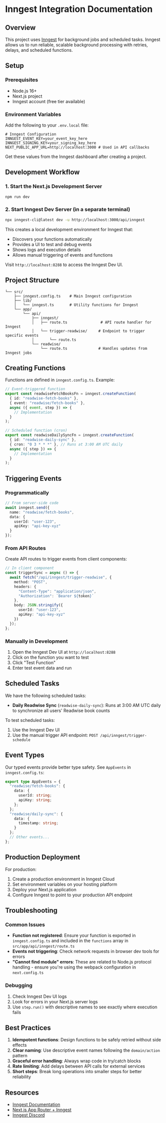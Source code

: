 # Inngest Integration Documentation

## Overview

This project uses [Inngest](https://www.inngest.com/) for background jobs and scheduled tasks. Inngest allows us to run reliable, scalable background processing with retries, delays, and scheduled functions.

## Setup

### Prerequisites

- Node.js 16+
- Next.js project
- Inngest account (free tier available)

### Environment Variables

Add the following to your `.env.local` file:

```
# Inngest Configuration
INNGEST_EVENT_KEY=your_event_key_here
INNGEST_SIGNING_KEY=your_signing_key_here
NEXT_PUBLIC_APP_URL=http://localhost:3000 # Used in API callbacks
```

Get these values from the Inngest dashboard after creating a project.

## Development Workflow

### 1. Start the Next.js Development Server

```bash
npm run dev
```

### 2. Start Inngest Dev Server (in a separate terminal)

```bash
npx inngest-cli@latest dev -u http://localhost:3000/api/inngest
```

This creates a local development environment for Inngest that:
- Discovers your functions automatically
- Provides a UI to test and debug events
- Shows logs and execution details
- Allows manual triggering of events and functions

Visit `http://localhost:8288` to access the Inngest Dev UI.

## Project Structure

```
└── src/
    ├── inngest.config.ts    # Main Inngest configuration
    ├── lib/
    │   └── inngest.ts       # Utility functions for Inngest
    └── app/
        └── api/
            ├── inngest/
            │   ├── route.ts               # API route handler for Inngest
            │   └── trigger-readwise/     # Endpoint to trigger specific events
            │       └── route.ts
            └── readwise/
                └── route.ts              # Handles updates from Inngest jobs
```

## Creating Functions

Functions are defined in `inngest.config.ts`. Example:

```typescript
// Event-triggered function
export const readwiseFetchBooksFn = inngest.createFunction(
  { id: "readwise-fetch-books" },
  { event: "readwise/fetch-books" },
  async ({ event, step }) => {
    // Implementation
  }
);

// Scheduled function (cron)
export const readwiseDailySyncFn = inngest.createFunction(
  { id: "readwise-daily-sync" },
  { cron: "0 3 * * *" }, // Runs at 3:00 AM UTC daily
  async ({ step }) => {
    // Implementation
  }
);
```

## Triggering Events

### Programmatically

```typescript
// From server-side code
await inngest.send({
  name: "readwise/fetch-books",
  data: {
    userId: "user-123",
    apiKey: "api-key-xyz"
  }
});
```

### From API Routes

Create API routes to trigger events from client components:

```typescript
// In client component
const triggerSync = async () => {
  await fetch("/api/inngest/trigger-readwise", {
    method: "POST",
    headers: {
      "Content-Type": "application/json",
      "Authorization": `Bearer ${token}`
    },
    body: JSON.stringify({
      userId: "user-123",
      apiKey: "api-key-xyz"
    })
  });
};
```

### Manually in Development

1. Open the Inngest Dev UI at `http://localhost:8288`
2. Click on the function you want to test
3. Click "Test Function"
4. Enter test event data and run

## Scheduled Tasks

We have the following scheduled tasks:

- **Daily Readwise Sync** (`readwise-daily-sync`): Runs at 3:00 AM UTC daily to synchronize all users' Readwise book counts

To test scheduled tasks:
1. Use the Inngest Dev UI
2. Use the manual trigger API endpoint: `POST /api/inngest/trigger-schedule`

## Event Types

Our typed events provide better type safety. See `AppEvents` in `inngest.config.ts`:

```typescript
export type AppEvents = {
  "readwise/fetch-books": {
    data: {
      userId: string;
      apiKey: string;
    };
  };
  "readwise/daily-sync": {
    data: {
      timestamp: string;
    }
  };
  // Other events...
};
```

## Production Deployment

For production:

1. Create a production environment in Inngest Cloud
2. Set environment variables on your hosting platform
3. Deploy your Next.js application
4. Configure Inngest to point to your production API endpoint

## Troubleshooting

### Common Issues

- **Function not registered**: Ensure your function is exported in `inngest.config.ts` and included in the `functions` array in `src/app/api/inngest/route.ts`
- **Events not triggering**: Check network requests in browser dev tools for errors
- **"Cannot find module" errors**: These are related to Node.js protocol handling - ensure you're using the webpack configuration in `next.config.ts`

### Debugging

1. Check Inngest Dev UI logs
2. Look for errors in your Next.js server logs
3. Use `step.run()` with descriptive names to see exactly where execution fails

## Best Practices

1. **Idempotent functions**: Design functions to be safely retried without side effects
2. **Clear naming**: Use descriptive event names following the `domain/action` pattern
3. **Graceful error handling**: Always wrap code in try/catch blocks
4. **Rate limiting**: Add delays between API calls for external services
5. **Short steps**: Break long operations into smaller steps for better reliability

## Resources

- [Inngest Documentation](https://www.inngest.com/docs)
- [Next.js App Router + Inngest](https://www.inngest.com/docs/sdk/serve-functions/nextjs-app)
- [Inngest Discord](https://discord.gg/inngest) 
